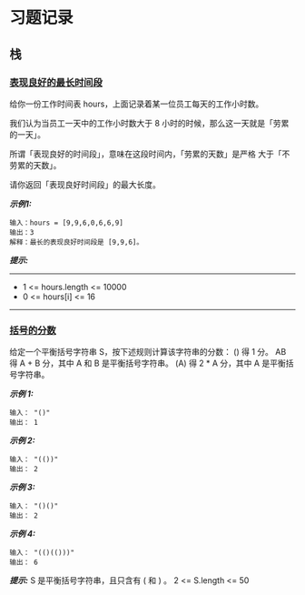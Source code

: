# 习题记录
## 栈
### [表现良好的最长时间段](https://leetcode-cn.com/problems/longest-well-performing-interval/)
给你一份工作时间表 hours，上面记录着某一位员工每天的工作小时数。

我们认为当员工一天中的工作小时数大于 8 小时的时候，那么这一天就是「劳累的一天」。

所谓「表现良好的时间段」，意味在这段时间内，「劳累的天数」是严格 大于「不劳累的天数」。

请你返回「表现良好时间段」的最大长度。

***示例1:***
```
输入：hours = [9,9,6,0,6,6,9]
输出：3
解释：最长的表现良好时间段是 [9,9,6]。
```

***提示:***
***
- 1 <= hours.length <= 10000
- 0 <= hours[i] <= 16
***

### [括号的分数](https://leetcode-cn.com/problems/score-of-parentheses/)
给定一个平衡括号字符串 S，按下述规则计算该字符串的分数：
() 得 1 分。
AB 得 A + B 分，其中 A 和 B 是平衡括号字符串。
(A) 得 2 * A 分，其中 A 是平衡括号字符串。


***示例 1:***
```
输入： "()"
输出： 1
```
***示例 2:***
```
输入： "(())"
输出： 2
```
***示例 3:***
```
输入： "()()"
输出： 2
```
***示例 4:***
```
输入： "(()(()))"
输出： 6
```
***提示:***
S 是平衡括号字符串，且只含有 ( 和 ) 。
2 <= S.length <= 50

